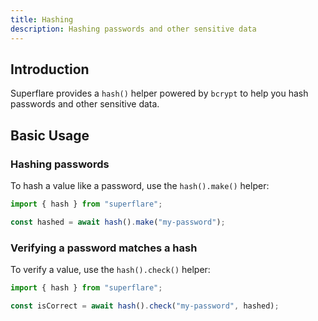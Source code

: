```yaml
---
title: Hashing
description: Hashing passwords and other sensitive data
---
```


## Introduction

Superflare provides a `hash()` helper powered by `bcrypt` to help you hash passwords and other sensitive data.

## Basic Usage

### Hashing passwords

To hash a value like a password, use the `hash().make()` helper:

```ts
import { hash } from "superflare";

const hashed = await hash().make("my-password");
```

### Verifying a password matches a hash

To verify a value, use the `hash().check()` helper:

```ts
import { hash } from "superflare";

const isCorrect = await hash().check("my-password", hashed);
```
